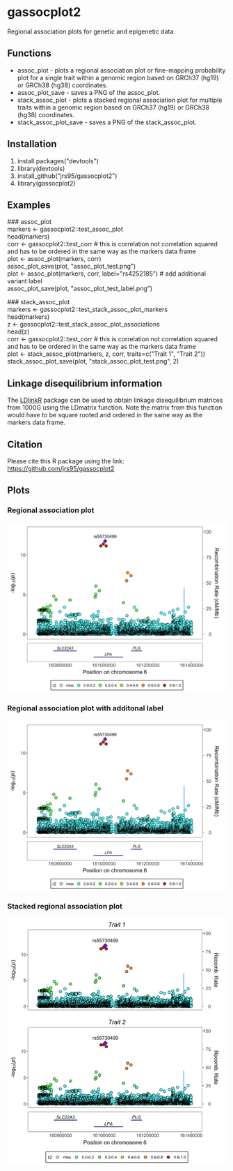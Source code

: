 # gassocplot2
Regional association plots for genetic and epigenetic data.

## Functions
* assoc_plot - plots a regional association plot or fine-mapping probability plot for a single trait within a genomic region based on GRCh37 (hg19) or GRCh38 (hg38) coordinates.  
* assoc_plot_save - saves a PNG of the assoc_plot.  
* stack_assoc_plot - plots a stacked regional association plot for multiple traits within a genomic region based on GRCh37 (hg19) or GRCh38 (hg38) coordinates.  
* stack_assoc_plot_save - saves a PNG of the stack_assoc_plot.  

## Installation
1. install.packages("devtools")
2. library(devtools) 
3. install_github("jrs95/gassocplot2")
4. library(gassocplot2)

## Examples
\#\#\# assoc_plot  
markers <- gassocplot2::test_assoc_plot  
head(markers)  
corr <- gassocplot2::test_corr # this is correlation not correlation squared and has to be ordered in the same way as the markers data frame  
plot <- assoc_plot(markers, corr)   
assoc_plot_save(plot, "assoc_plot_test.png")  
plot <- assoc_plot(markers, corr, label="rs4252185") # add additional variant label  
assoc_plot_save(plot, "assoc_plot_test_label.png")  

\#\#\# stack_assoc_plot  
markers <- gassocplot2::test_stack_assoc_plot_markers  
head(markers)  
z <- gassocplot2::test_stack_assoc_plot_associations  
head(z)  
corr <- gassocplot2::test_corr # this is correlation not correlation squared and has to be ordered in the same way as the markers data frame  
plot <- stack_assoc_plot(markers, z, corr, traits=c("Trait 1", "Trait 2"))  
stack_assoc_plot_save(plot, "stack_assoc_plot_test.png", 2)

## Linkage disequilibrium information
The [LDlinkR](https://cran.r-project.org/web/packages/LDlinkR/index.html) package can be used to obtain linkage disequilibrium matrices from 1000G using the LDmatrix function. Note the matrix from this function would have to be square rooted and ordered in the same way as the markers data frame.  

## Citation
Please cite this R package using the link: https://github.com/jrs95/gassocplot2

## Plots

### Regional association plot
![](https://raw.githubusercontent.com/jrs95/utilities/master/assoc_plot_test.png?raw=true)

### Regional association plot with additonal label
![](https://raw.githubusercontent.com/jrs95/utilities/master/assoc_plot_test.png?raw=true)

### Stacked regional association plot
![](https://raw.githubusercontent.com/jrs95/utilities/master/stack_assoc_plot_test.png?raw=true)
